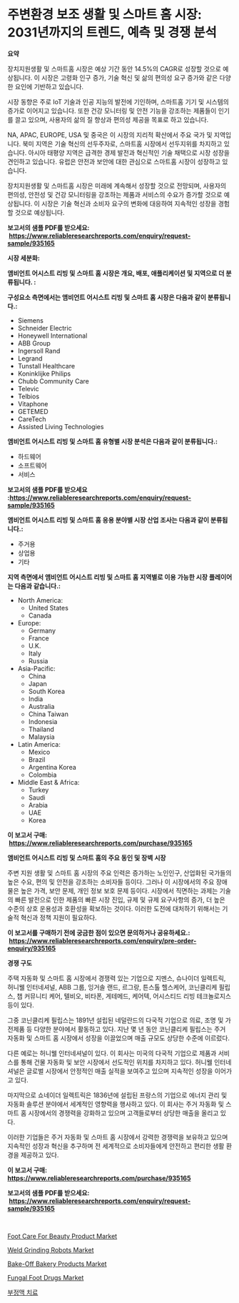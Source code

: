 <p><h1>주변환경 보조 생활 및 스마트 홈 시장: 2031년까지의 트렌드, 예측 및 경쟁 분석</h1></p><p><strong>요약</strong></p>
<p><p>장치지원생활 및 스마트홈 시장은 예상 기간 동안 14.5%의 CAGR로 성장할 것으로 예상됩니다. 이 시장은 고령화 인구 증가, 기술 혁신 및 삶의 편의성 요구 증가와 같은 다양한 요인에 기반하고 있습니다.</p><p>시장 동향은 주로 IoT 기술과 인공 지능의 발전에 기인하며, 스마트홈 기기 및 시스템의 증가로 이어지고 있습니다. 또한 건강 모니터링 및 안전 기능을 강조하는 제품들이 인기를 끌고 있으며, 사용자의 삶의 질 향상과 편의성 제공을 목표로 하고 있습니다.</p><p>NA, APAC, EUROPE, USA 및 중국은 이 시장의 지리적 확산에서 주요 국가 및 지역입니다. 북미 지역은 기술 혁신의 선두주자로, 스마트홈 시장에서 선두지위를 차지하고 있습니다. 아시아 태평양 지역은 급격한 경제 발전과 혁신적인 기술 채택으로 시장 성장을 견인하고 있습니다. 유럽은 안전과 보안에 대한 관심으로 스마트홈 시장이 성장하고 있습니다.</p><p>장치지원생활 및 스마트홈 시장은 미래에 계속해서 성장할 것으로 전망되며, 사용자의 편의성, 안전성 및 건강 모니터링을 강조하는 제품과 서비스의 수요가 증가할 것으로 예상됩니다. 이 시장은 기술 혁신과 소비자 요구의 변화에 대응하여 지속적인 성장을 경험할 것으로 예상됩니다.</p></p>
<p><strong>보고서의 샘플 PDF를 받으세요: &nbsp;<a href="https://www.reliableresearchreports.com/enquiry/request-sample/935165">https://www.reliableresearchreports.com/enquiry/request-sample/935165</a></strong></p>
<p><strong>시장 세분화:</strong></p>
<p><strong> 앰비언트 어시스트 리빙 및 스마트 홈 시장은 개요, 배포, 애플리케이션 및 지역으로 더 분류됩니다. :</strong></p>
<p><strong>구성요소 측면에서는 앰비언트 어시스트 리빙 및 스마트 홈 시장은 다음과 같이 분류됩니다.:</strong></p>
<p><ul><li>Siemens</li><li>Schneider Electric</li><li>Honeywell International</li><li>ABB Group</li><li>Ingersoll Rand</li><li>Legrand</li><li>Tunstall Healthcare</li><li>Koninklijke Philips</li><li>Chubb Community Care</li><li>Televic</li><li>Telbios</li><li>Vitaphone</li><li>GETEMED</li><li>CareTech</li><li>Assisted Living Technologies</li></ul></p>
<p><strong> 앰비언트 어시스트 리빙 및 스마트 홈 유형별 시장 분석은 다음과 같이 분류됩니다.:</strong></p>
<p><ul><li>하드웨어</li><li>소프트웨어</li><li>서비스</li></ul></p>
<p><strong>보고서의 샘플 PDF를 받으세요 :<a href="https://www.reliableresearchreports.com/enquiry/request-sample/935165">https://www.reliableresearchreports.com/enquiry/request-sample/935165</a></strong></p>
<p><strong> 앰비언트 어시스트 리빙 및 스마트 홈 응용 분야별 시장 산업 조사는 다음과 같이 분류됩니다.:</strong></p>
<p><ul><li>주거용</li><li>상업용</li><li>기타</li></ul></p>
<p><strong>지역 측면에서 앰비언트 어시스트 리빙 및 스마트 홈 지역별로 이용 가능한 시장 플레이어는 다음과 같습니다.:</strong></p>
<p><ul>
    <li>
        North America:
        <ul>
            <li>United States</li>
            <li>Canada</li>
        </ul>
    </li>
    <li>
        Europe:
        <ul>
            <li>Germany</li>
            <li>France</li>
            <li>U.K.</li>
            <li>Italy</li>
            <li>Russia</li>
        </ul>
    </li>
    <li>
        Asia-Pacific:
        <ul>
            <li>China</li>
            <li>Japan</li>
            <li>South Korea</li>
            <li>India</li>
            <li>Australia</li>
            <li>China Taiwan</li>
            <li>Indonesia</li>
            <li>Thailand</li>
            <li>Malaysia</li>
        </ul>
    </li>
    <li>
        Latin America:
        <ul>
            <li>Mexico</li>
            <li>Brazil</li>
            <li>Argentina Korea</li>
            <li>Colombia</li>
        </ul>
    </li>
    <li>
        Middle East & Africa:
        <ul>
            <li>Turkey</li>
            <li>Saudi</li>
            <li>Arabia</li>
            <li>UAE</li>
            <li>Korea</li>
        </ul>
    </li>
    </ul></p>
<p><strong>이 보고서 구매: &nbsp;<a href="https://www.reliableresearchreports.com/purchase/935165">https://www.reliableresearchreports.com/purchase/935165</a></strong></p>
<p><strong>앰비언트 어시스트 리빙 및 스마트 홈의 주요 동인 및 장벽 시장</strong></p>
<p><p>주변 지원 생활 및 스마트 홈 시장의 주요 인력은 증가하는 노인인구, 산업화된 국가들의 높은 수요, 편의 및 안전을 강조하는 소비자들 등이다. 그러나 이 시장에서의 주요 장애물은 높은 가격, 보안 문제, 개인 정보 보호 문제 등이다. 시장에서 직면하는 과제는 기술의 빠른 발전으로 인한 제품의 빠른 시장 진입, 규제 및 규제 요구사항의 증가, 더 높은 수준의 상호 운용성과 호환성을 확보하는 것이다. 이러한 도전에 대처하기 위해서는 기술적 혁신과 정책 지원이 필요하다.</p></p>
<p><strong>이 보고서를 구매하기 전에 궁금한 점이 있으면 문의하거나 공유하세요.: &nbsp;<a href="https://www.reliableresearchreports.com/enquiry/pre-order-enquiry/935165">https://www.reliableresearchreports.com/enquiry/pre-order-enquiry/935165</a></strong></p>
<p><strong>경쟁 구도</strong></p>
<p><p>주택 자동화 및 스마트 홈 시장에서 경쟁력 있는 기업으로 지멘스, 슈나이더 일렉트릭, 허니웰 인터네셔널, ABB 그룹, 잉거솔 랜드, 르그랑, 튼스톨 헬스케어, 코닌클리케 필립스, 챕 커뮤니티 케어, 텔비오, 비타폰, 게테메드, 케어텍, 어시스티드 리빙 테크놀로지스 등이 있다. </p><p>그중 코닌클리케 필립스는 1891년 설립된 네덜란드의 다국적 기업으로 의료, 조명 및 가전제품 등 다양한 분야에서 활동하고 있다. 지난 몇 년 동안 코닌클리케 필립스는 주거 자동화 및 스마트 홈 시장에서 성장을 이끌었으며 매출 규모도 상당한 수준에 이르렀다. </p><p>다른 예로는 허니웰 인터네셔널이 있다. 이 회사는 미국의 다국적 기업으로 제품과 서비스를 통해 건물 자동화 및 보안 시장에서 선도적인 위치를 차지하고 있다. 허니웰 인터네셔널은 글로벌 시장에서 안정적인 매출 실적을 보여주고 있으며 지속적인 성장을 이어가고 있다. </p><p>마지막으로 쇼네이더 일렉트릭은 1836년에 설립된 프랑스의 기업으로 에너지 관리 및 자동화 솔루션 분야에서 세계적인 영향력을 행사하고 있다. 이 회사는 주거 자동화 및 스마트 홈 시장에서의 경쟁력을 강화하고 있으며 고객들로부터 상당한 매출을 올리고 있다. </p><p>이러한 기업들은 주거 자동화 및 스마트 홈 시장에서 강력한 경쟁력을 보유하고 있으며 지속적인 성장과 혁신을 추구하며 전 세계적으로 소비자들에게 안전하고 편리한 생활 환경을 제공하고 있다.</p></p>
<p><strong>이 보고서 구매: &nbsp; <a href="https://www.reliableresearchreports.com/purchase/935165">https://www.reliableresearchreports.com/purchase/935165</a></strong></p>
<p><strong>보고서의 샘플 PDF를 받으세요: &nbsp;<a href="https://www.reliableresearchreports.com/enquiry/request-sample/935165">https://www.reliableresearchreports.com/enquiry/request-sample/935165</a></strong><strong></strong></p>
<p>&nbsp;</p>
<p><p><a href="https://picayune-night-cbd.notion.site/Foot-Care-For-Beauty-Product-Market-Research-Report-The-Key-To-Successful-Business-Strategy-Forecas-35c9bd88551444b18b80fff7fed4eaf6">Foot Care For Beauty Product Market</a></p><p><a href="https://issuu.com/reportprime-2/docs/weld-grinding-robots-market-size-2030.pptx">Weld Grinding Robots Market</a></p><p><a href="https://github.com/abdelrhmankishk22/Market-Research-Report-List-3/blob/main/bake-off-bakery-products-market.md">Bake-Off Bakery Products Market</a></p><p><a href="https://artistic-helicopter-ca9.notion.site/Fungal-Foot-Drugs-Market-Research-Report-Provides-Critical-Insights-that-can-help-Shape-Business-Dev-3b95df219beb4d9a80e5c9f1555a3972">Fungal Foot Drugs Market</a></p><p><a href="https://github.com/vsckjg50460/Market-Research-Report-List-1/blob/main/5285896184687.md">부정맥 치료</a></p></p>